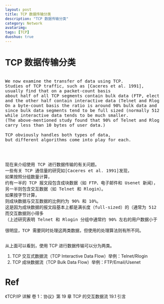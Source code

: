 ```yaml
---
layout: post
title: TCP 数据传输分类
description: "TCP 数据传输分类"
category: Network
avatarimg:
tags: [TCP]
duoshuo: true
---
```


# TCP 数据传输分类

<pre>

We now examine the transfer of data using TCP.
Studies of TCP traffic, such as [Caceres et al. 1991], 
usually find that on a packet-count basis 
about half of all TCP segments contain bulk data (FTP, electronic mail, Usenet news) 
and the other half contain interactive data (Telnet and Rlogin, for example). 
On a byte-count basis the ratio is around 90% bulk data and 10% interactive, 
since bulk data segments tend to be full sized (normally 512 bytes of user data), 
while interactive data tends to be much smaller. 
(The above-mentioned study found that 90% of Telnet and Rlogin packets 
carry less than 10 bytes of user data.)

TCP obviously handles both types of data, 
but different algorithms come into play for each.


</pre>


<pre>

现在来介绍使用 TCP 进行数据传输的有关问题。
一些有关 TCP 通信量的研究如[Caceres et al. 1991]发现，
如果按照分组数量计算，
约有一半的 TCP 报文段包含成块数据（如 FTP、电子邮件和 Usenet 新闻），
另一半则包含交互数据（如 Telnet 和 Rlogin）。
如果按字节计算，
则成块数据与交互数据的比例约为 90% 和 10%。
这是因为成块数据的报文段基本上都是满长度（full-sized）的（通常为 512 字节的用户数据），
而交互数据则小得多
（上述研究表明 Telnet 和 Rlogin 分组中通常约 90% 左右的用户数据小于 10 个字节）。

很明显，TCP 需要同时处理这两类数据，但使用的处理算法则有所不同。

</pre>


从上面可以看到，使用 TCP 进行数据传输可以分为两类。

1. TCP 交互式数据流（TCP Interactive Data Flow）举例：Telnet/Rlogin
2. TCP 成块数据流（TCP Bulk Data Flow）举例：FTP/Email/Usenet

# Ref
《TCP/IP 详解 卷 1：协议》第 19 章 TCP 的交互数据流 19.1 引言
